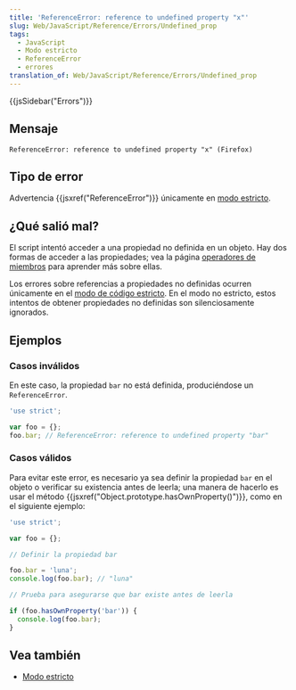 ```yaml
---
title: 'ReferenceError: reference to undefined property "x"'
slug: Web/JavaScript/Reference/Errors/Undefined_prop
tags:
  - JavaScript
  - Modo estricto
  - ReferenceError
  - errores
translation_of: Web/JavaScript/Reference/Errors/Undefined_prop
---
```

{{jsSidebar("Errors")}}

## Mensaje

```
ReferenceError: reference to undefined property "x" (Firefox)
```

## Tipo de error

Advertencia {{jsxref("ReferenceError")}} únicamente en [modo estricto](/es/docs/Web/JavaScript/Referencia/Modo_estricto).

## ¿Qué salió mal?

El script intentó acceder a una propiedad no definida en un objeto. Hay dos formas de acceder a las propiedades; vea la página [operadores de miembros](/es/docs/Web/JavaScript/Referencia/Operadores/Miembros) para aprender más sobre ellas.

Los errores sobre referencias a propiedades no definidas ocurren únicamente en el [modo de código estricto](/es/docs/Web/JavaScript/Referencia/Modo_estricto). En el modo no estricto, estos intentos de obtener propiedades no definidas son silenciosamente ignorados.

## Ejemplos

### Casos inválidos

En este caso, la propiedad `bar` no está definida, produciéndose un `ReferenceError`.

```js example-bad
'use strict';

var foo = {};
foo.bar; // ReferenceError: reference to undefined property "bar"
```

### Casos válidos

Para evitar este error, es necesario ya sea definir la propiedad `bar` en el objeto o verificar su existencia antes de leerla; una manera de hacerlo es usar el método {{jsxref("Object.prototype.hasOwnProperty()")}}, como en el siguiente ejemplo:

```js example-good
'use strict';

var foo = {};

// Definir la propiedad bar

foo.bar = 'luna';
console.log(foo.bar); // "luna"

// Prueba para asegurarse que bar existe antes de leerla

if (foo.hasOwnProperty('bar')) {
  console.log(foo.bar);
}
```

## Vea también

- [Modo estricto](/es/docs/Web/JavaScript/Referencia/Modo_estricto)

